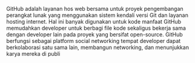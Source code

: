 GitHub adalah layanan hos web bersama untuk proyek pengembangan perangkat lunak yang menggunakan sistem kendali versi Git dan layanan hosting internet. Hal ini banyak digunakan untuk kode
manfaat  GitHub memudahkan developer untuk berbagi file kode sekaligus bekerja sama dengan developer lain pada proyek yang bersifat open-source.
GitHub berfungsi sebagai platform social networking tempat developer dapat berkolaborasi satu sama lain, membangun networking, dan menunjukkan karya mereka di publi
